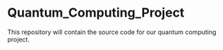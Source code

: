 # Quantum_Computing_Project
This repository will contain the source code for our quantum computing project.

